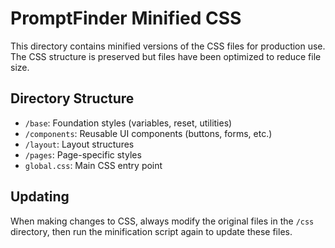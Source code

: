 # PromptFinder Minified CSS

This directory contains minified versions of the CSS files for production use.
The CSS structure is preserved but files have been optimized to reduce file size.

## Directory Structure
- `/base`: Foundation styles (variables, reset, utilities)
- `/components`: Reusable UI components (buttons, forms, etc.)
- `/layout`: Layout structures
- `/pages`: Page-specific styles
- `global.css`: Main CSS entry point

## Updating

When making changes to CSS, always modify the original files in the `/css` directory,
then run the minification script again to update these files.
